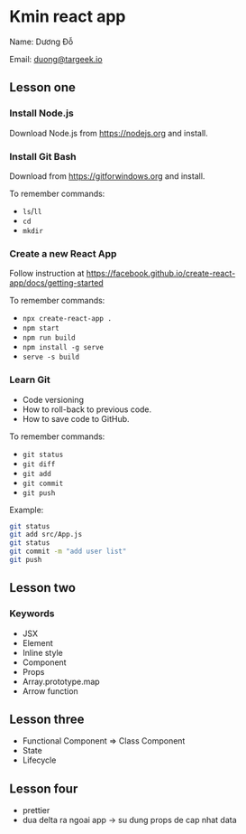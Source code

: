 # Kmin react app

Name: Dương Đỗ

Email: duong@targeek.io

## Lesson one

### Install Node.js

Download Node.js from https://nodejs.org and install.

### Install Git Bash

Download from https://gitforwindows.org and install.

To remember commands:

- `ls`/`ll`
- `cd`
- `mkdir`

### Create a new React App

Follow instruction at https://facebook.github.io/create-react-app/docs/getting-started

To remember commands:

- `npx create-react-app .`
- `npm start`
- `npm run build`
- `npm install -g serve`
- `serve -s build`

### Learn Git

- Code versioning
- How to roll-back to previous code.
- How to save code to GitHub.

To remember commands:

- `git status`
- `git diff`
- `git add`
- `git commit`
- `git push`

Example:

```bash
git status
git add src/App.js
git status
git commit -m "add user list"
git push
```

## Lesson two

### Keywords

- JSX
- Element
- Inline style
- Component
- Props
- Array.prototype.map
- Arrow function

## Lesson three

- Functional Component => Class Component
- State
- Lifecycle

## Lesson four
- prettier
- dua delta ra ngoai app -> su dung props de cap nhat data